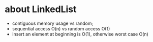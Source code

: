 # about LinkedList

- contiguous memory usage vs random;
- sequential access O(n) vs random access O(1)
- insert an element at beginning is O(1), otherwise worst case O(n)
